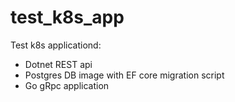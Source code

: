 # test_k8s_app
Test k8s applicationd: 
  - Dotnet REST api 
  - Postgres DB image with EF core migration script
  - Go gRpc application
